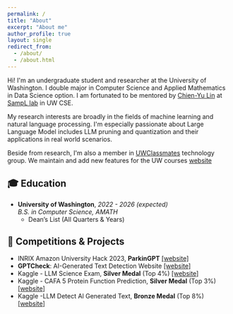 ```yaml
---
permalink: /
title: "About"
excerpt: "About me"
author_profile: true
layout: single
redirect_from: 
  - /about/
  - /about.html
---
```


Hi! I'm an undergraduate student and researcher at the University of Washington. I double major in Computer Science and Applied Mathematics in Data Science option. I am fortunated to be mentored by [Chien-Yu Lin](https://homes.cs.washington.edu/~cyulin/) at [SampL lab](https://sampl.cs.washington.edu/) in UW CSE.

My research interests are broadly in the fields of machine learning and natural language processing. I'm especially passionate about Large Language Model includes LLM pruning and quantization and their applications in real world scenarios.

Beside from research, I'm also a member in [UWClassmates](https://uwclassmate.com/) technology group. We maintain and add new features for the UW courses [website](https://uwclassmate.com/)

## 🎓 Education
- **University of Washington**, *2022 - 2026 (expected)*
  <br>*B.S. in Computer Science, AMATH*
  <br>
  - Dean’s List (All Quarters & Years)

## 🏅 Competitions & Projects
- INRIX Amazon University Hack 2023, **ParkinGPT** [[website]](https://devpost.com/software/destchat/)
- **GPTCheck**: AI-Generated Text Detection Website [[website]](https://github.com/YuekaiXuEric/GPTCheck)
- Kaggle - LLM Science Exam, **Silver Medal** (Top 4%) [[website]](https://www.kaggle.com/competitions/kaggle-llm-science-exam/discussion/446303/)
- Kaggle - CAFA 5 Protein Function Prediction, **Silver Medal** (Top 3%) [[website]](https://www.kaggle.com/yuekaixueirc)
- Kaggle -LLM Detect Al Generated Text, **Bronze Medal** (Top 8%) [[website]](https://www.kaggle.com/yuekaixueirc)

